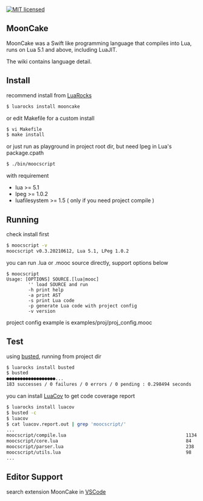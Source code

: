
[![MIT licensed][1]][2]


[1]: https://img.shields.io/badge/license-MIT-blue.svg
[2]: LICENSE

## MoonCake

MoonCake was a Swift like programming language that compiles into Lua, runs on Lua 5.1 and above, including LuaJIT.

The wiki contains language detail.

## Install

recommend install from [LuaRocks](https://luarocks.org/)

```sh
$ luarocks install mooncake
```

or edit Makefile for a custom install

```sh
$ vi Makefile
$ make install
```

or just run as playground in project root dir, but need lpeg in Lua's package.cpath

```sh
$ ./bin/moocscript
```

with requirement

- lua >= 5.1
- lpeg >= 1.0.2
- luafilesystem >= 1.5 ( only if you need project compile )

## Running

check install first

```sh
$ moocscript -v
moocscript v0.3.20210612, Lua 5.1, LPeg 1.0.2
```

you can run .lua or .mooc source directly, support options below

```
$ moocscript
Usage: [OPTIONS] SOURCE.[lua|mooc]
        '' load SOURCE and run
        -h print help
        -a print AST
        -s print Lua code
        -p generate Lua code with project config
        -v version
```

project config example is examples/proj/proj_config.mooc

## Test

using [busted](https://olivinelabs.com/busted/), running from project dir

```sh
$ luarocks install busted
$ busted
●●●●●●●●●●●●●●●●●●...
183 successes / 0 failures / 0 errors / 0 pending : 0.298494 seconds
```

you can install [LuaCov](https://keplerproject.github.io/luacov/) to get code coverage report

```sh
$ luarocks install luacov
$ busted -c
$ luacov
$ cat luacov.report.out | grep 'moocscript/'
...
moocscript/compile.lua                                            1134 9      99.21%
moocscript/core.lua                                               84   1      98.82%
moocscript/parser.lua                                             238  2      99.17%
moocscript/utils.lua                                              98   4      96.08%
...
```

## Editor Support

search extension MoonCake in [VSCode](https://code.visualstudio.com/)